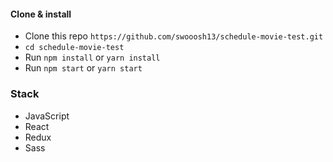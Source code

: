 #### Clone & install

* Clone this repo `https://github.com/swooosh13/schedule-movie-test.git`
* `cd schedule-movie-test`
* Run `npm install` or `yarn install`
* Run `npm start` or `yarn start`

### Stack

* JavaScript
* React
* Redux
* Sass